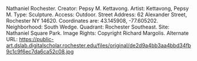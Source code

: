 Nathaniel Rochester. Creator: Pepsy M. Kettavong. Artist: Kettavong, Pepsy M. Type: Sculpture. Access: Outdoor. Street Address: 62 Alexander Street, Rochester NY 14620. Coordinates are: 43.145908, -77.605202. Neighborhood: South Wedge. Quadrant: Rochester Southeast. Site: Nathaniel Square Park. Image Rights: Copyright Richard Margolis. Alternate URL: https://public-art.dslab.digitalscholar.rochester.edu/files/original/de2d9a4bb3aa4bbd34fb9c1c9f6ec7da6ca52c08.jpg
